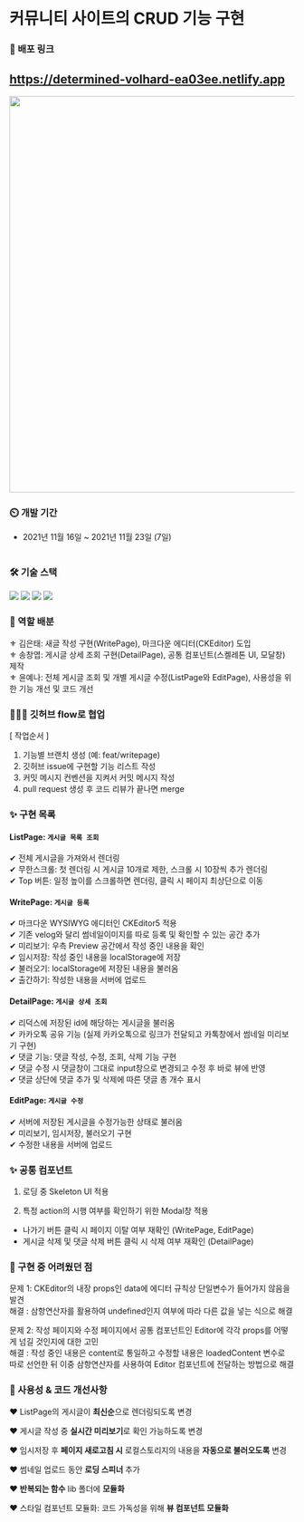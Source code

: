# 커뮤니티 사이트의 CRUD 기능 구현

### 🛶 배포 링크
<h2><a href='https://determined-volhard-ea03ee.netlify.app'>https://determined-volhard-ea03ee.netlify.app</a></h2>

<img src="https://user-images.githubusercontent.com/68722179/157565352-12ecc2a9-27a3-44f6-9852-928f74d6e3ed.png" width="700" />

### :timer_clock: 개발 기간
+ 2021년 11월 16일 ~ 2021년 11월 23일 (7일)<br/><br/>

### 🛠 기술 스택

 <p align='left'>
 <img src="https://img.shields.io/badge/React-v17.0.2-blue?logo=React"/>
 <img src="https://img.shields.io/badge/ReduxToolkit-^1.6.2-purple?logo=Redux"/>
 <img src="https://img.shields.io/badge/StyledComponents-v5.3.3-pink?logo=styled-components"/> 
 <img src="https://img.shields.io/badge/Swagger-v1.7.0-lime?logo=Swagger"/>
 </p>

### 🔮 역할 배분
⚜ 김은태: 새글 작성 구현(WritePage), 마크다운 에디터(CKEditor) 도입<br/>
⚜ 송창엽: 게시글 상세 조회 구현(DetailPage), 공통 컴포넌트(스켈레톤 UI, 모달창) 제작<br/>
⚜ 윤예나: 전체 게시글 조회 및 개별 게시글 수정(ListPage와 EditPage), 사용성을 위한 기능 개선 및 코드 개선<br/>

### 👨‍👧‍👧 깃허브 flow로 협업
[ 작업순서 ]
1. 기능별 브랜치 생성 (예: feat/writepage)
2. 깃허브 issue에 구현할 기능 리스트 작성
3. 커밋 메시지 컨벤션을 지켜서 커밋 메시지 작성
4. pull request 생성 후 코드 리뷰가 끝나면 merge

### ✨ 구현 목록

#### ListPage: `게시글 목록 조회`

✔ 전체 게시글을 가져와서 렌더링<br/>
✔ 무한스크롤: 첫 렌더링 시 게시글 10개로 제한, 스크롤 시 10장씩 추가 렌더링<br/>
✔ Top 버튼: 일정 높이를 스크롤하면 렌더링, 클릭 시 페이지 최상단으로 이동<br/>


#### WritePage: `게시글 등록`

✔ 마크다운 WYSIWYG 에디터인 CKEditor5 적용<br/>
✔ 기존 velog와 달리 썸네일이미지를 따로 등록 및 확인할 수 있는 공간 추가<br/>
✔ 미리보기: 우측 Preview 공간에서 작성 중인 내용을 확인<br/>
✔ 임시저장: 작성 중인 내용을 localStorage에 저장<br/>
✔ 불러오기: localStorage에 저장된 내용을 불러옴<br/>
✔ 출간하기: 작성한 내용을 서버에 업로드<br/>


#### DetailPage: `게시글 상세 조회`

✔ 리덕스에 저장된 id에 해당하는 게시글을 불러옴<br/>
✔ 카카오톡 공유 기능 (실제 카카오톡으로 링크가 전달되고 카톡창에서 썸네일 미리보기 구현)<br/>
✔ 댓글 기능: 댓글 작성, 수정, 조회, 삭제 기능 구현<br/>
✔ 댓글 수정 시 댓글창이 그대로 input창으로 변경되고 수정 후 바로 뷰에 반영<br/>
✔ 댓글 상단에 댓글 추가 및 삭제에 따른 댓글 총 개수 표시<br/>


#### EditPage: `게시글 수정`

✔ 서버에 저장된 게시글을 수정가능한 상태로 불러옴<br/>
✔ 미리보기, 임시저장, 불러오기 구현<br/>
✔ 수정한 내용을 서버에 업로드<br/>


### ✨ 공통 컴포넌트

1. 로딩 중 Skeleton UI 적용

2. 특정 action의 시행 여부를 확인하기 위한 Modal창 적용
+ 나가기 버튼 클릭 시 페이지 이탈 여부 재확인 (WritePage, EditPage) <br/>
+ 게시글 삭제 및 댓글 삭제 버튼 클릭 시 삭제 여부 재확인 (DetailPage)

### 🧶 구현 중 어려웠던 점

문제 1: CKEditor의 내장 props인 data에 에디터 규칙상 단일변수가 들어가지 않음을 발견 <br/>
해결 : 삼항연산자를 활용하여 undefined인지 여부에 따라 다른 값을 넣는 식으로 해결<br/>

문제 2: 작성 페이지와 수정 페이지에서 공통 컴포넌트인 Editor에 각각 props를 어떻게 넘길 것인지에 대한 고민<br/>
해결 : 작성 중인 내용은 content로 통일하고 수정할 내용은 loadedContent 변수로 따로 선언한 뒤 이중 삼항연산자를 사용하여 Editor 컴포넌트에 전달하는 방법으로 해결<br/>


### 🚀 사용성 & 코드 개선사항

❤ ListPage의 게시글이 **최신순**으로 렌더링되도록 변경 <br/>

❤ 게시글 작성 중 **실시간 미리보기**로 확인 가능하도록 변경 <br/>

❤ 임시저장 후 **페이지 새로고침 시** 로컬스토리지의 내용을 **자동으로 불러오도록** 변경 <br/>

❤ 썸네일 업로드 동안 **로딩 스피너** 추가 <br/>

❤ **반복되는 함수** lib 폴더에 **모듈화** <br/>

❤ 스타일 컴포넌트 모듈화: 코드 가독성을 위해 **뷰 컴포넌트 모듈화** <br/>




